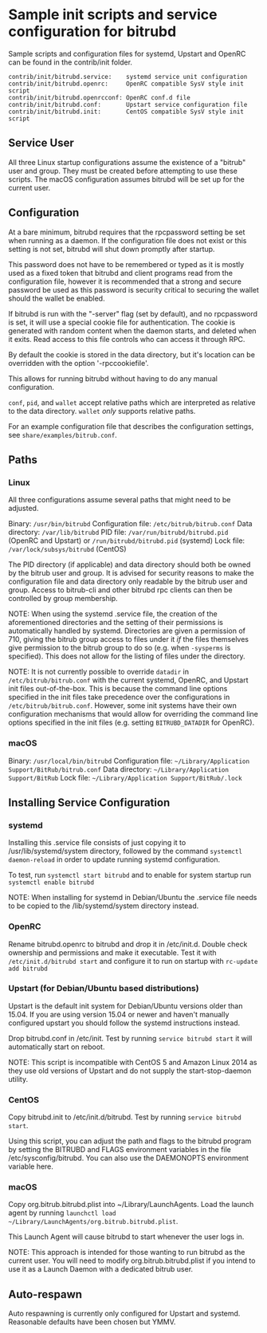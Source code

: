 Sample init scripts and service configuration for bitrubd
==========================================================

Sample scripts and configuration files for systemd, Upstart and OpenRC
can be found in the contrib/init folder.

    contrib/init/bitrubd.service:    systemd service unit configuration
    contrib/init/bitrubd.openrc:     OpenRC compatible SysV style init script
    contrib/init/bitrubd.openrcconf: OpenRC conf.d file
    contrib/init/bitrubd.conf:       Upstart service configuration file
    contrib/init/bitrubd.init:       CentOS compatible SysV style init script

Service User
---------------------------------

All three Linux startup configurations assume the existence of a "bitrub" user
and group.  They must be created before attempting to use these scripts.
The macOS configuration assumes bitrubd will be set up for the current user.

Configuration
---------------------------------

At a bare minimum, bitrubd requires that the rpcpassword setting be set
when running as a daemon.  If the configuration file does not exist or this
setting is not set, bitrubd will shut down promptly after startup.

This password does not have to be remembered or typed as it is mostly used
as a fixed token that bitrubd and client programs read from the configuration
file, however it is recommended that a strong and secure password be used
as this password is security critical to securing the wallet should the
wallet be enabled.

If bitrubd is run with the "-server" flag (set by default), and no rpcpassword is set,
it will use a special cookie file for authentication. The cookie is generated with random
content when the daemon starts, and deleted when it exits. Read access to this file
controls who can access it through RPC.

By default the cookie is stored in the data directory, but it's location can be overridden
with the option '-rpccookiefile'.

This allows for running bitrubd without having to do any manual configuration.

`conf`, `pid`, and `wallet` accept relative paths which are interpreted as
relative to the data directory. `wallet` *only* supports relative paths.

For an example configuration file that describes the configuration settings,
see `share/examples/bitrub.conf`.

Paths
---------------------------------

### Linux

All three configurations assume several paths that might need to be adjusted.

Binary:              `/usr/bin/bitrubd`
Configuration file:  `/etc/bitrub/bitrub.conf`
Data directory:      `/var/lib/bitrubd`
PID file:            `/var/run/bitrubd/bitrubd.pid` (OpenRC and Upstart) or `/run/bitrubd/bitrubd.pid` (systemd)
Lock file:           `/var/lock/subsys/bitrubd` (CentOS)

The PID directory (if applicable) and data directory should both be owned by the
bitrub user and group. It is advised for security reasons to make the
configuration file and data directory only readable by the bitrub user and
group. Access to bitrub-cli and other bitrubd rpc clients can then be
controlled by group membership.

NOTE: When using the systemd .service file, the creation of the aforementioned
directories and the setting of their permissions is automatically handled by
systemd. Directories are given a permission of 710, giving the bitrub group
access to files under it _if_ the files themselves give permission to the
bitrub group to do so (e.g. when `-sysperms` is specified). This does not allow
for the listing of files under the directory.

NOTE: It is not currently possible to override `datadir` in
`/etc/bitrub/bitrub.conf` with the current systemd, OpenRC, and Upstart init
files out-of-the-box. This is because the command line options specified in the
init files take precedence over the configurations in
`/etc/bitrub/bitrub.conf`. However, some init systems have their own
configuration mechanisms that would allow for overriding the command line
options specified in the init files (e.g. setting `BITRUBD_DATADIR` for
OpenRC).

### macOS

Binary:              `/usr/local/bin/bitrubd`
Configuration file:  `~/Library/Application Support/BitRub/bitrub.conf`
Data directory:      `~/Library/Application Support/BitRub`
Lock file:           `~/Library/Application Support/BitRub/.lock`

Installing Service Configuration
-----------------------------------

### systemd

Installing this .service file consists of just copying it to
/usr/lib/systemd/system directory, followed by the command
`systemctl daemon-reload` in order to update running systemd configuration.

To test, run `systemctl start bitrubd` and to enable for system startup run
`systemctl enable bitrubd`

NOTE: When installing for systemd in Debian/Ubuntu the .service file needs to be copied to the /lib/systemd/system directory instead.

### OpenRC

Rename bitrubd.openrc to bitrubd and drop it in /etc/init.d.  Double
check ownership and permissions and make it executable.  Test it with
`/etc/init.d/bitrubd start` and configure it to run on startup with
`rc-update add bitrubd`

### Upstart (for Debian/Ubuntu based distributions)

Upstart is the default init system for Debian/Ubuntu versions older than 15.04. If you are using version 15.04 or newer and haven't manually configured upstart you should follow the systemd instructions instead.

Drop bitrubd.conf in /etc/init.  Test by running `service bitrubd start`
it will automatically start on reboot.

NOTE: This script is incompatible with CentOS 5 and Amazon Linux 2014 as they
use old versions of Upstart and do not supply the start-stop-daemon utility.

### CentOS

Copy bitrubd.init to /etc/init.d/bitrubd. Test by running `service bitrubd start`.

Using this script, you can adjust the path and flags to the bitrubd program by
setting the BITRUBD and FLAGS environment variables in the file
/etc/sysconfig/bitrubd. You can also use the DAEMONOPTS environment variable here.

### macOS

Copy org.bitrub.bitrubd.plist into ~/Library/LaunchAgents. Load the launch agent by
running `launchctl load ~/Library/LaunchAgents/org.bitrub.bitrubd.plist`.

This Launch Agent will cause bitrubd to start whenever the user logs in.

NOTE: This approach is intended for those wanting to run bitrubd as the current user.
You will need to modify org.bitrub.bitrubd.plist if you intend to use it as a
Launch Daemon with a dedicated bitrub user.

Auto-respawn
-----------------------------------

Auto respawning is currently only configured for Upstart and systemd.
Reasonable defaults have been chosen but YMMV.
